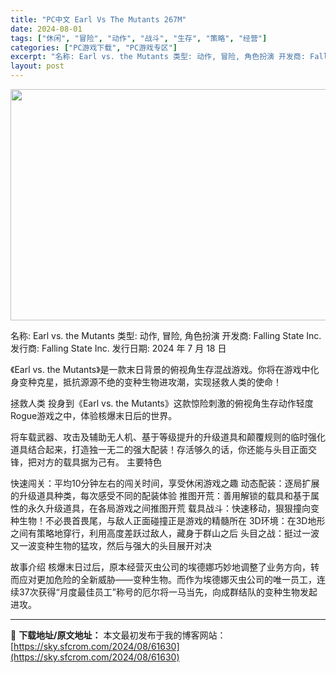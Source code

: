 ```yaml
---
title: "PC中文 Earl Vs The Mutants 267M"
date: 2024-08-01
tags: ["休闲", "冒险", "动作", "战斗", "生存", "策略", "经营"]
categories: ["PC游戏下载", "PC游戏专区"]
excerpt: "名称: Earl vs. the Mutants 类型: 动作, 冒险, 角色扮演 开发商: Falling State Inc. 发行商: Falling State Inc. 发行日期: 2024 年 7 月 18 日 《Earl vs. the Mutants》是一款末日背景的俯视角生存混战游&hellip;"
layout: post
---
```


<img class="aligncenter size-full wp-image-61631" src="https://sky.sfcrom.com/wp-content/uploads/2024/08/202408011427236.webp" alt="" width="660" height="370" />

名称: Earl vs. the Mutants
类型: 动作, 冒险, 角色扮演
开发商: Falling State Inc.
发行商: Falling State Inc.
发行日期: 2024 年 7 月 18 日

《Earl vs. the Mutants》是一款末日背景的俯视角生存混战游戏。你将在游戏中化身变种克星，抵抗源源不绝的变种生物进攻潮，实现拯救人类的使命！

拯救人类
投身到《Earl vs. the Mutants》这款惊险刺激的俯视角生存动作轻度Rogue游戏之中，体验核爆末日后的世界。

将车载武器、攻击及辅助无人机、基于等级提升的升级道具和颠覆规则的临时强化道具结合起来，打造独一无二的强大配装！存活够久的话，你还能与头目正面交锋，把对方的载具据为己有。
主要特色

快速闯关：平均10分钟左右的闯关时间，享受休闲游戏之趣
动态配装：逐局扩展的升级道具种类，每次感受不同的配装体验
推图开荒：善用解锁的载具和基于属性的永久升级道具，在各局游戏之间推图开荒
载具战斗：快速移动，狠狠撞向变种生物！不必畏首畏尾，与敌人正面碰撞正是游戏的精髓所在
3D环境：在3D地形之间有策略地穿行，利用高度差跃过敌人，藏身于群山之后
头目之战：挺过一波又一波变种生物的猛攻，然后与强大的头目展开对决

故事介绍
核爆末日过后，原本经营灭虫公司的埃德娜巧妙地调整了业务方向，转而应对更加危险的全新威胁——变种生物。而作为埃德娜灭虫公司的唯一员工，连续37次获得“月度最佳员工”称号的厄尔将一马当先，向成群结队的变种生物发起进攻。

---
📖 **下载地址/原文地址：** 本文最初发布于我的博客网站：[https://sky.sfcrom.com/2024/08/61630](https://sky.sfcrom.com/2024/08/61630)
